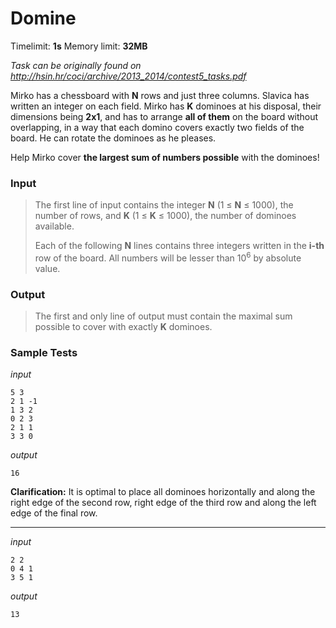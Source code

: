 # Domine

Timelimit: **1s** Memory limit: **32MB**

*Task can be originally found on http://hsin.hr/coci/archive/2013_2014/contest5_tasks.pdf*

Mirko has a chessboard with **N** rows and just three columns. Slavica
has written an integer on each field. Mirko has **K** dominoes at his
disposal, their dimensions being **2x1**, and has to arrange **all of
them** on the board without overlapping, in a way that each domino
covers exactly two fields of the board. He can rotate the dominoes as he
pleases.

Help Mirko cover **the largest sum of numbers possible** with the
dominoes!

### Input
> The first line of input contains the integer **N** (1 ≤ **N** ≤ 1000),
> the number of rows, and **K** (1 ≤ **K** ≤ 1000), the number of dominoes
> available.
> 
> Each of the following **N** lines contains three integers written in the
> **i-th** row of the board. All numbers will be lesser than 10<sup>6</sup> by
> absolute value.

### Output
> The first and only line of output must contain the maximal sum possible
> to cover with exactly **K** dominoes.

### Sample Tests
_input_

```
5 3
2 1 -1
1 3 2
0 2 3
2 1 1
3 3 0
```

_output_
```
16
```

**Clarification:** It is optimal to place all dominoes horizontally and along the right edge of the second row, right edge of the third row and along the left edge of the final row.   

---

_input_

```
2 2
0 4 1
3 5 1
```

_output_

```
13
```